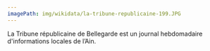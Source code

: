 ```yaml
---
imagePath: img/wikidata/la-tribune-republicaine-199.JPG
---
```


La Tribune républicaine de Bellegarde est un journal hebdomadaire d'informations locales de l’Ain.

